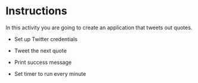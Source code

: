 # Instructions 

In this activity you are going to create an application that tweets out quotes.

* Set up Twitter credentials

* Tweet the next quote

* Print success message

* Set timer to run every minute

